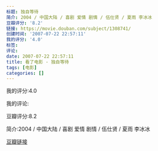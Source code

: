 ```yaml
---
标题: 独自等待
简介: 2004 / 中国大陆 / 喜剧 爱情 剧情 / 伍仕贤 / 夏雨 李冰冰
豆瓣评分: '8.2'
链接: https://movie.douban.com/subject/1308741/
创建时间: '2007-07-22 22:57:11'
我的评分: '4.0'
标签:
评论:
date: 2007-07-22 22:57:11
title: 看了电影 - 独自等待
tags: [电影]
categories: []
---
```


我的评分:4.0

我的评论:

豆瓣评分:8.2

简介:2004 / 中国大陆 / 喜剧 爱情 剧情 / 伍仕贤 / 夏雨 李冰冰

[豆瓣链接](https://movie.douban.com/subject/1308741/)

